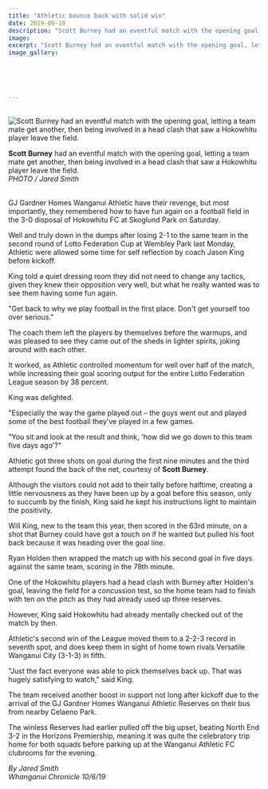 ```yaml
---
title: "Athletic bounce back with solid win"
date: 2019-06-10
description: "Scott Burney had an eventful match with the opening goal, letting a team mate get another, then being involved in a head..."
image: 
excerpt: "Scott Burney had an eventful match with the opening goal, letting a team mate get another, then being involved in a head clash that saw a Hokowhitu player leave the field."
image_gallery:
    
    
    
    
    
---
```


<p><br /><img src="https://www.nzherald.co.nz/resizer/nH7hncnLR2TnTr7EO8ConfI-mSE=/620x413/smart/filters:quality(70)/arc-anglerfish-syd-prod-nzme.s3.amazonaws.com/public/Z5G3IYJ6MRCTFMQXQKWPF7BUEA.jpg" alt="Scott Burney had an eventful match with the opening goal, letting a team mate get another, then being involved in a head clash that saw a Hokowhitu player leave the field." /></p>
<p><span><span><strong>Scott Burney</strong> had an eventful match with the opening goal, letting a team mate get another, then being involved in a head clash that saw a Hokowhitu player leave the field.</span><br /><em>PHOTO /&nbsp;Jared Smith</em></span></p>
<p><br />GJ Gardner Homes Wanganui Athletic have their revenge, but most importantly, they remembered how to have fun again on a football field in the 3-0 disposal of Hokowhitu FC at Skoglund Park on Saturday.</p>
<p>Well and truly down in the dumps after losing 2-1 to the same team in the second round of Lotto Federation Cup at Wembley Park last Monday, Athletic were allowed some time for self reflection by coach Jason King before kickoff.</p>
<p><span class="ellipsis">King told a quiet dressing room they did not need to change any tactics, given they knew their opposition very well, but what he really</span>&nbsp;<span class="QhgiTxHt0g">wanted was to see them having some fun again.</span></p>
<p class="QhgiTxHt0g">"Get back to why we play football in the first place. Don't get yourself too over serious."</p>
<p class="QhgiTxHt0g">The coach them left the players by themselves before the warmups, and was pleased to see they came out of the sheds in lighter spirits, joking around with each other.</p>
<p class="QhgiTxHt0g">It worked, as Athletic controlled momentum for well over half of the match, while increasing their goal scoring output for the entire Lotto Federation League season by 38 percent.</p>
<p class="QhgiTxHt0g">King was delighted.</p>
<p class="QhgiTxHt0g">"Especially the way the game played out &ndash; the guys went out and played some of the best football they've played in a few games.</p>
<p class="QhgiTxHt0g">"You sit and look at the result and think, 'how did we go down to this team five days ago'?"</p>
<p class="QhgiTxHt0g">Athletic got three shots on goal during the first nine minutes and the third attempt found the back of the net, courtesy of <strong>Scott Burney</strong>.</p>
<p class="QhgiTxHt0g">Although the visitors could not add to their tally before halftime, creating a little nervousness as they have been up by a goal before this season, only to succumb by the finish, King said he kept his instructions light to maintain the positivity.</p>
<p class="QhgiTxHt0g">Will King, new to the team this year, then scored in the 63rd minute, on a shot that Burney could have got a touch on if he wanted but pulled his foot back because it was heading over the goal line.</p>
<p class="QhgiTxHt0g">Ryan Holden then wrapped the match up with his second goal in five days against the same team, scoring in the 78th minute.</p>
<p class="QhgiTxHt0g">One of the Hokowhitu players had a head clash with Burney after Holden's goal, leaving the field for a concussion test, so the home team had to finish with ten on the pitch as they had already used up three reserves.</p>
<p class="QhgiTxHt0g">However, King said Hokowhitu had already mentally checked out of the match by then.</p>
<p class="QhgiTxHt0g">Athletic's second win of the League moved them to a 2-2-3 record in seventh spot, and does keep them in sight of home town rivals Versatile Wanganui City (3-1-3) in fifth.</p>
<p class="QhgiTxHt0g">"Just the fact everyone was able to pick themselves back up. That was hugely satisfying to watch," said King.</p>
<p class="QhgiTxHt0g">The team received another boost in support not long after kickoff due to the arrival of the GJ Gardner Homes Wanganui Athletic Reserves on their bus from nearby Celaeno Park.</p>
<p class="QhgiTxHt0g">The winless Reserves had earlier pulled off the big upset, beating North End 3-2 in the Horizons Premiership, meaning it was quite the celebratory trip home for both squads before parking up at the Wanganui Athletic FC clubrooms for the evening.</p>
<p><em>By Jared Smith</em><br /><em>Whanganui Chronicle 10/6/19</em></p>

